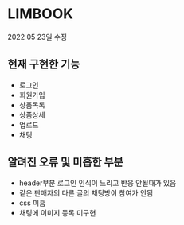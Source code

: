 # LIMBOOK

2022 05 23일 수정

## 현재 구현한 기능

- 로그인
- 회원가입
- 상품목록
- 상품상세
- 업로드
- 채팅

## 알려진 오류 및 미흡한 부분

- header부분 로그인 인식이 느리고 반응 안될때가 있음
- 같은 판매자의 다른 글의 채팅방이 참여가 안됨
- css 미흡
- 채팅에 이미지 등록 미구현
